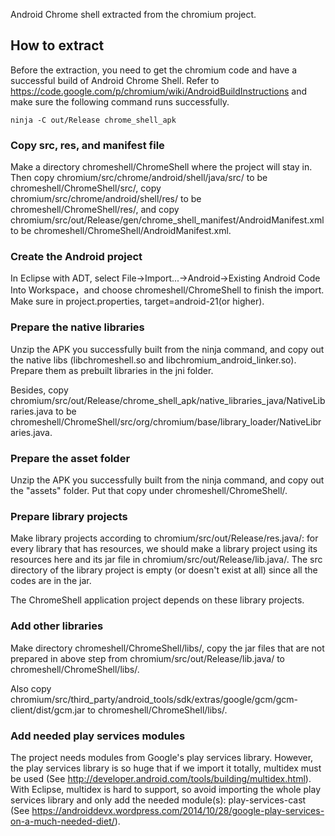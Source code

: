 Android Chrome shell extracted from the chromium project.

## How to extract

Before the extraction, you need to get the chromium code and have a successful build of Android Chrome Shell.
Refer to <https://code.google.com/p/chromium/wiki/AndroidBuildInstructions> and make sure the following command runs successfully.

	ninja -C out/Release chrome_shell_apk
	
### Copy src, res, and manifest file

Make a directory chromeshell/ChromeShell where the project will stay in. Then copy chromium/src/chrome/android/shell/java/src/ to be chromeshell/ChromeShell/src/, 
copy chromium/src/chrome/android/shell/res/ to be chromeshell/ChromeShell/res/, 
and copy chromium/src/out/Release/gen/chrome\_shell\_manifest/AndroidManifest.xml to be chromeshell/ChromeShell/AndroidManifest.xml.

### Create the Android project

In Eclipse with ADT, select File->Import...->Android->Existing Android Code Into Workspace，and choose chromeshell/ChromeShell to
finish the import. Make sure in project.properties, target=android-21(or higher).

### Prepare the native libraries

Unzip the APK you successfully built from the ninja command, and copy out the native libs (libchromeshell.so and libchromium_android_linker.so).
Prepare them as prebuilt libraries in the jni folder.

Besides, copy chromium/src/out/Release/chrome\_shell\_apk/native\_libraries\_java/NativeLibraries.java to be chromeshell/ChromeShell/src/org/chromium/base/library\_loader/NativeLibraries.java.

### Prepare the asset folder

Unzip the APK you successfully built from the ninja command, and copy out the "assets" folder. Put that copy under chromeshell/ChromeShell/.

### Prepare library projects

Make library projects according to chromium/src/out/Release/res.java/: for every library that has resources, we should make a library project using its resources here and its jar file in chromium/src/out/Release/lib.java/.
The src directory of the library project is empty (or doesn't exist at all) since all the codes are in the jar.

The ChromeShell application project depends on these library projects.

### Add other libraries

Make directory chromeshell/ChromeShell/libs/, copy the jar files that are not prepared in above step from chromium/src/out/Release/lib.java/ to chromeshell/ChromeShell/libs/.

Also copy chromium/src/third\_party/android\_tools/sdk/extras/google/gcm/gcm-client/dist/gcm.jar to chromeshell/ChromeShell/libs/.

### Add needed play services modules

The project needs modules from Google's play services library. However, the play services library is so huge that if we import it totally, multidex must be used (See <http://developer.android.com/tools/building/multidex.html>).
With Eclipse, multidex is hard to support, so avoid importing the whole play services library and only add the needed module(s): play-services-cast
(See <https://androiddevx.wordpress.com/2014/10/28/google-play-services-on-a-much-needed-diet/>).
